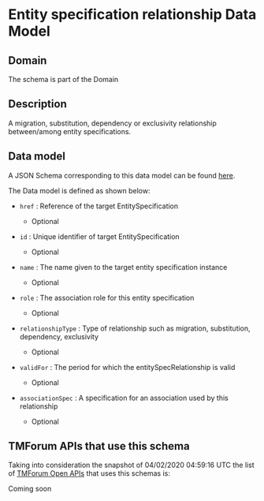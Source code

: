 # Entity specification relationship Data Model

## Domain

The  schema is part of the  Domain

## Description

A migration, substitution, dependency or exclusivity relationship between/among entity specifications.

## Data model

A JSON Schema corresponding to this data model can be found
[here](https://github.com/tmforum-rand/schemas/blob/candidates/Common/EntitySpecificationRelationship.schema.json).

The Data model is defined as shown below:

- `href` : Reference of the target EntitySpecification

  - Optional


- `id` : Unique identifier of target EntitySpecification

  - Optional


- `name` : The name given to the target entity specification instance

  - Optional


- `role` : The association role for this entity specification

  - Optional


- `relationshipType` : Type of relationship such as migration, substitution, dependency, exclusivity

  - Optional


- `validFor` : The period for which the entitySpecRelationship is valid

  - Optional


- `associationSpec` : A specification for an association used by this relationship

  - Optional






## TMForum APIs that use this schema

Taking into consideration the snapshot of 04/02/2020 04:59:16 UTC the list of [TMForum Open APIs](https://www.tmforum.org/open-apis/) that uses this schemas is:

Coming soon